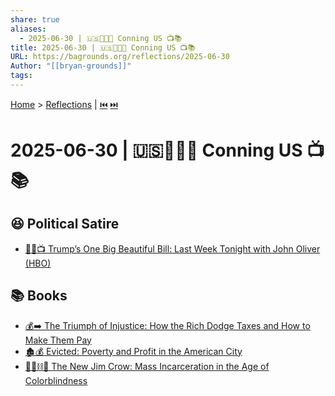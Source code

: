 ```yaml
---
share: true
aliases:
  - 2025-06-30 | 🇺🇸👹📜💸 Conning US 📺📚
title: 2025-06-30 | 🇺🇸👹📜💸 Conning US 📺📚
URL: https://bagrounds.org/reflections/2025-06-30
Author: "[[bryan-grounds]]"
tags: 
---
```

[Home](../index.md) > [Reflections](./index.md) | [⏮️](./2025-06-29.md) [⏭️](./2025-07-01.md)  
# 2025-06-30 | 🇺🇸👹📜💸 Conning US 📺📚  
## 😆 Political Satire  
- [🤡💵📺 Trump’s One Big Beautiful Bill: Last Week Tonight with John Oliver (HBO)](../videos/trumps-one-big-beautiful-bill-last-week-tonight-with-john-oliver-hbo.md)  
  
## 📚 Books  
- [💰➡️ The Triumph of Injustice: How the Rich Dodge Taxes and How to Make Them Pay](../books/the-triumph-of-injustice-how-the-rich-dodge-taxes-and-how-to-make-them-pay.md)  
- [🏚️💰 Evicted: Poverty and Profit in the American City](../books/evicted-poverty-and-profit-in-the-american-city.md)  
- [🧑🏿⛓️🙈 The New Jim Crow: Mass Incarceration in the Age of Colorblindness](../books/the-new-jim-crow-mass-incarceration-in-the-age-of-colorblindness.md)